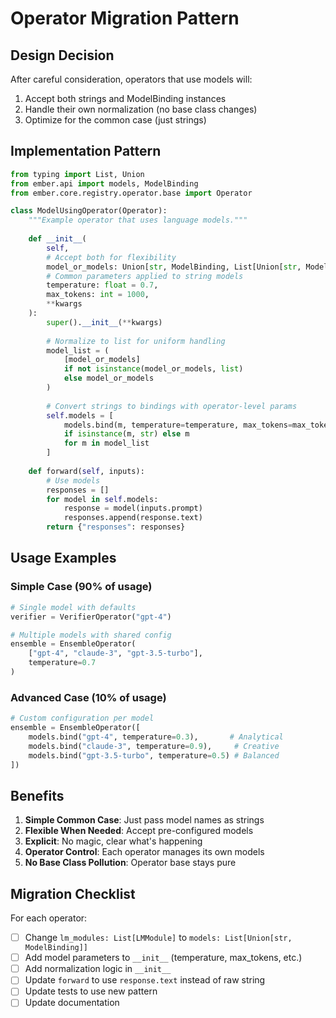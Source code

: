 # Operator Migration Pattern

## Design Decision

After careful consideration, operators that use models will:
1. Accept both strings and ModelBinding instances
2. Handle their own normalization (no base class changes)
3. Optimize for the common case (just strings)

## Implementation Pattern

```python
from typing import List, Union
from ember.api import models, ModelBinding
from ember.core.registry.operator.base import Operator

class ModelUsingOperator(Operator):
    """Example operator that uses language models."""
    
    def __init__(
        self, 
        # Accept both for flexibility
        model_or_models: Union[str, ModelBinding, List[Union[str, ModelBinding]]],
        # Common parameters applied to string models
        temperature: float = 0.7,
        max_tokens: int = 1000,
        **kwargs
    ):
        super().__init__(**kwargs)
        
        # Normalize to list for uniform handling
        model_list = (
            [model_or_models] 
            if not isinstance(model_or_models, list) 
            else model_or_models
        )
        
        # Convert strings to bindings with operator-level params
        self.models = [
            models.bind(m, temperature=temperature, max_tokens=max_tokens) 
            if isinstance(m, str) else m
            for m in model_list
        ]
    
    def forward(self, inputs):
        # Use models
        responses = []
        for model in self.models:
            response = model(inputs.prompt)
            responses.append(response.text)
        return {"responses": responses}
```

## Usage Examples

### Simple Case (90% of usage)
```python
# Single model with defaults
verifier = VerifierOperator("gpt-4")

# Multiple models with shared config
ensemble = EnsembleOperator(
    ["gpt-4", "claude-3", "gpt-3.5-turbo"],
    temperature=0.7
)
```

### Advanced Case (10% of usage)
```python
# Custom configuration per model
ensemble = EnsembleOperator([
    models.bind("gpt-4", temperature=0.3),       # Analytical
    models.bind("claude-3", temperature=0.9),     # Creative
    models.bind("gpt-3.5-turbo", temperature=0.5) # Balanced
])
```

## Benefits

1. **Simple Common Case**: Just pass model names as strings
2. **Flexible When Needed**: Accept pre-configured models
3. **Explicit**: No magic, clear what's happening
4. **Operator Control**: Each operator manages its own models
5. **No Base Class Pollution**: Operator base stays pure

## Migration Checklist

For each operator:
- [ ] Change `lm_modules: List[LMModule]` to `models: List[Union[str, ModelBinding]]`
- [ ] Add model parameters to `__init__` (temperature, max_tokens, etc.)
- [ ] Add normalization logic in `__init__`
- [ ] Update `forward` to use `response.text` instead of raw string
- [ ] Update tests to use new pattern
- [ ] Update documentation